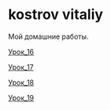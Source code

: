 # kostrov vitaliy
Мой домашние работы.

[Урок_16](https://kostrovv.github.io/lesson_16/ "Описание")

[Урок_17](https://kostrovv.github.io/lesson_17/ "Описание")

[Урок_18](https://kostrovv.github.io/lesson_18/ "Подключение шрифтов")

[Урок_19](https://kostrovv.github.io/lesson_19/ "Подключение шрифтов. Верстка первого экрана.")
